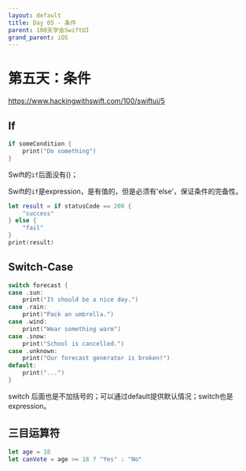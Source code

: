 ```yaml
---
layout: default
title: Day 05 - 条件
parent: 100天学会SwiftUI
grand_parent: iOS
---
```


# 第五天：条件

<https://www.hackingwithswift.com/100/swiftui/5>

## If

```swift
if someCondition {
    print("Do something")
}
```

Swift的`if`后面没有()；

Swift的`if`是expression，是有值的，但是必须有'else'，保证条件的完备性。
```swift
let result = if statusCode == 200 {
    "success"
} else {
    "fail"
}
print(result)
```

## Switch-Case

```swift
switch forecast {
case .sun:
    print("It should be a nice day.")
case .rain:
    print("Pack an umbrella.")
case .wind:
    print("Wear something warm")
case .snow:
    print("School is cancelled.")
case .unknown:
    print("Our forecast generator is broken!")
default:
    print("...")
}
```

switch 后面也是不加括号的；可以通过default提供默认情况；switch也是expression。 

## 三目运算符

```swift
let age = 18
let canVote = age >= 18 ? "Yes" : "No"
```